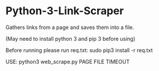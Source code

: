 # Python-3-Link-Scraper
Gathers links from a page and saves them into a file.

(May need to install python 3 and pip 3 before using)

Before running please run req.txt: sudo pip3 install -r req.txt

USE: python3 web_scrape.py PAGE FILE TIMEOUT
